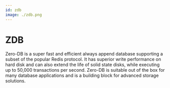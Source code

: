 ```yaml
---
id: zdb
image: ./zdb.png
---
```


# ZDB

Zero-DB is a super fast and efficient always append database supporting a subset of the popular Redis protocol. It has superior write performance on hard disk and can also extend the life of solid state disks, while executing up to 50,000 transactions per second. Zero-DB is suitable out of the box for many database applications and is a building block for advanced storage solutions.
